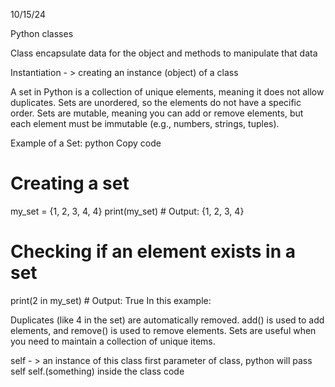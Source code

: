 10/15/24

Python classes

Class encapsulate data for the object and methods to manipulate that data

Instantiation - > creating an instance (object) of a class


A set in Python is a collection of unique elements, meaning it does not allow duplicates. Sets are unordered, so the elements do not have a specific order. Sets are mutable, meaning you can add or remove elements, but each element must be immutable (e.g., numbers, strings, tuples).

Example of a Set:
python
Copy code
# Creating a set
my_set = {1, 2, 3, 4, 4}
print(my_set)  # Output: {1, 2, 3, 4}

# Checking if an element exists in a set
print(2 in my_set)  # Output: True
In this example:

Duplicates (like 4 in the set) are automatically removed.
add() is used to add elements, and remove() is used to remove elements.
Sets are useful when you need to maintain a collection of unique items.




self - > an instance of this class
first parameter of class, python will pass self
self.(something) inside the class code



